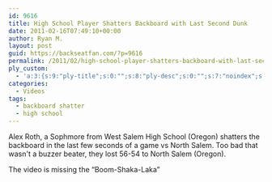 ```yaml
---
id: 9616
title: High School Player Shatters Backboard with Last Second Dunk
date: 2011-02-16T07:49:10+00:00
author: Ryan M.
layout: post
guid: https://backseatfan.com/?p=9616
permalink: /2011/02/high-school-player-shatters-backboard-with-last-second-dunk/
ply_custom:
  - 'a:3:{s:9:"ply-title";s:0:"";s:8:"ply-desc";s:0:"";s:7:"noindex";s:0:"";}'
categories:
  - Videos
tags:
  - backboard shatter
  - high school
---
```


<div class="entry">
  <p>
    Alex Roth, a Sophmore from West Salem High School (Oregon) shatters the backboard in the last few seconds of a game vs North Salem. Too bad that wasn't a buzzer beater, they lost 56-54 to North Salem (Oregon).
  </p>

  <p>
  </p>

  <p>
    The video is missing the &#8220;Boom-Shaka-Laka&#8221;
  </p>
</div>
